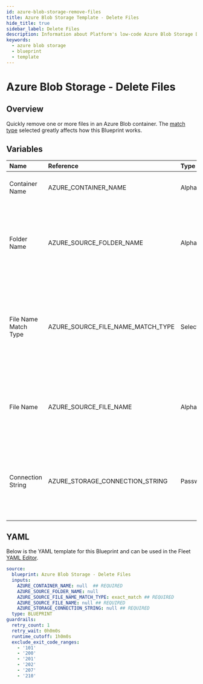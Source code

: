 ```yaml
---
id: azure-blob-storage-remove-files
title: Azure Blob Storage Template - Delete Files
hide_title: true
sidebar_label: Delete Files
description: Information about Platform's low-code Azure Blob Storage Delete Files blueprint. Quickly delete one or more files from an Azure Blob Storage container
keywords:
  - azure blob storage
  - blueprint
  - template
---
```


# Azure Blob Storage - Delete Files

## Overview

Quickly remove one or more files in an Azure Blob container. The [match type](https://www.shipyardapp.com/docs/reference/blueprint-library/match-type/) selected greatly affects how this Blueprint works.

## Variables

| Name | Reference | Type | Required | Default | Options | Description             |
|:-----|:----------|:-----|:---------|:--------|:--------|:------------------------|
| Container Name | AZURE_CONTAINER_NAME | Alphanumeric | :white_check_mark: | - | - | Name of the target Azure storage container. |
| Folder Name | AZURE_SOURCE_FOLDER_NAME | Alphanumeric | :heavy_minus_sign: | - | - | Name of the folder where the target file is stored in the Azure storage container. If left blank, the root directory will be used |
| File Name Match Type | AZURE_SOURCE_FILE_NAME_MATCH_TYPE | Select | :white_check_mark: | `exact_match` | Exact Match: `exact_match`<br></br><br></br>Regex Match: `regex_match`<br></br><br></br> | Determines if the text in "File Name" will look for one file with exact match, or multiple files using regex. |
| File Name | AZURE_SOURCE_FILE_NAME | Alphanumeric | :white_check_mark: | - | - | Name of the target file(s) in the Azure storage container. Can be regex if "Match Type" is set accordingly. |
| Connection String | AZURE_STORAGE_CONNECTION_STRING | Password | :white_check_mark: | - | - | Connection string for programmatic access to download the file from the specified Azure storage container. |




## YAML

Below is the YAML template for this Blueprint and can be used in the
Fleet [YAML Editor](../../reference/fleets/yaml-editor.md).

```yaml
source:
  blueprint: Azure Blob Storage - Delete Files
  inputs:
    AZURE_CONTAINER_NAME: null  ## REQUIRED
    AZURE_SOURCE_FOLDER_NAME: null
    AZURE_SOURCE_FILE_NAME_MATCH_TYPE: exact_match ## REQUIRED
    AZURE_SOURCE_FILE_NAME: null ## REQUIRED
    AZURE_STORAGE_CONNECTION_STRING: null ## REQUIRED
  type: BLUEPRINT
guardrails:
  retry_count: 1
  retry_wait: 0h0m0s
  runtime_cutoff: 1h0m0s
  exclude_exit_code_ranges:
    - '101'
    - '200'
    - '201'
    - '202'
    - '207'
    - '210'
 ```


